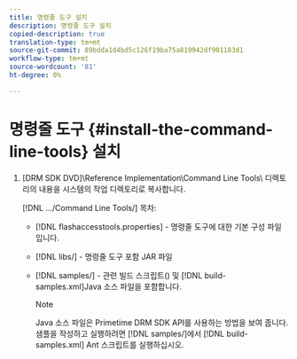 ```yaml
---
title: 명령줄 도구 설치
description: 명령줄 도구 설치
copied-description: true
translation-type: tm+mt
source-git-commit: 89bdda1d4bd5c126f19ba75a819942df901183d1
workflow-type: tm+mt
source-wordcount: '81'
ht-degree: 0%

---
```



# 명령줄 도구 {#install-the-command-line-tools} 설치

1. [DRM SDK DVD]\Reference Implementation\Command Line Tools\ 디렉토리의 내용을 시스템의 작업 디렉토리로 복사합니다.

   [!DNL .../Command Line Tools/] 목차:

   * [!DNL flashaccesstools.properties] - 명령줄 도구에 대한 기본 구성 파일입니다.
   * [!DNL libs/] - 명령줄 도구 포함 JAR 파일
   * [!DNL samples/] - 관련 빌드 스크립트() 및  [!DNL build-samples.xml]Java 소스 파일을 포함합니다.

      >[!NOTE]
      >
      >Java 소스 파일은 Primetime DRM SDK API를 사용하는 방법을 보여 줍니다. 샘플을 작성하고 실행하려면 [!DNL samples/]에서 [!DNL build-samples.xml] Ant 스크립트를 실행하십시오.
